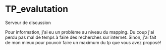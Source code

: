 # TP_evalutation
Serveur de discussion


Pour information, j'ai eu un problème au niveau du mapping. Du coup j'ai perdu pas mal de temps à faire des recherches sur internet. Sinon, j'ai fait de mon mieux pour pouvoir faire un maximum du tp que vous avez proposé!
